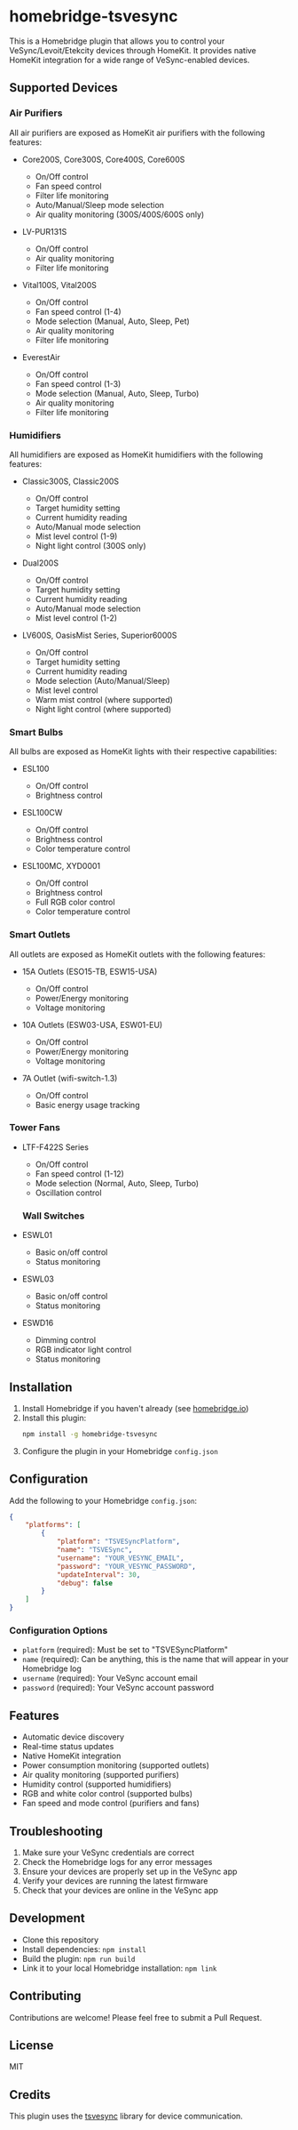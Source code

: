 # homebridge-tsvesync

This is a Homebridge plugin that allows you to control your VeSync/Levoit/Etekcity devices through HomeKit. It provides native HomeKit integration for a wide range of VeSync-enabled devices.

## Supported Devices

### Air Purifiers
All air purifiers are exposed as HomeKit air purifiers with the following features:
- Core200S, Core300S, Core400S, Core600S
  * On/Off control
  * Fan speed control
  * Filter life monitoring
  * Auto/Manual/Sleep mode selection
  * Air quality monitoring (300S/400S/600S only)

- LV-PUR131S
  * On/Off control
  * Air quality monitoring
  * Filter life monitoring

- Vital100S, Vital200S
  * On/Off control
  * Fan speed control (1-4)
  * Mode selection (Manual, Auto, Sleep, Pet)
  * Air quality monitoring
  * Filter life monitoring

- EverestAir
  * On/Off control
  * Fan speed control (1-3)
  * Mode selection (Manual, Auto, Sleep, Turbo)
  * Air quality monitoring
  * Filter life monitoring

### Humidifiers
All humidifiers are exposed as HomeKit humidifiers with the following features:
- Classic300S, Classic200S
  * On/Off control
  * Target humidity setting
  * Current humidity reading
  * Auto/Manual mode selection
  * Mist level control (1-9)
  * Night light control (300S only)

- Dual200S
  * On/Off control
  * Target humidity setting
  * Current humidity reading
  * Auto/Manual mode selection
  * Mist level control (1-2)

- LV600S, OasisMist Series, Superior6000S
  * On/Off control
  * Target humidity setting
  * Current humidity reading
  * Mode selection (Auto/Manual/Sleep)
  * Mist level control
  * Warm mist control (where supported)
  * Night light control (where supported)

### Smart Bulbs
All bulbs are exposed as HomeKit lights with their respective capabilities:
- ESL100
  * On/Off control
  * Brightness control

- ESL100CW
  * On/Off control
  * Brightness control
  * Color temperature control

- ESL100MC, XYD0001
  * On/Off control
  * Brightness control
  * Full RGB color control
  * Color temperature control

### Smart Outlets
All outlets are exposed as HomeKit outlets with the following features:
- 15A Outlets (ESO15-TB, ESW15-USA)
  * On/Off control
  * Power/Energy monitoring
  * Voltage monitoring

- 10A Outlets (ESW03-USA, ESW01-EU)
  * On/Off control
  * Power/Energy monitoring
  * Voltage monitoring

- 7A Outlet (wifi-switch-1.3)
  * On/Off control
  * Basic energy usage tracking

### Tower Fans
- LTF-F422S Series
  * On/Off control
  * Fan speed control (1-12)
  * Mode selection (Normal, Auto, Sleep, Turbo)
  * Oscillation control

  ### Wall Switches
- ESWL01
  - Basic on/off control
  - Status monitoring
- ESWL03
  - Basic on/off control
  - Status monitoring
- ESWD16
  - Dimming control
  - RGB indicator light control
  - Status monitoring

## Installation

1. Install Homebridge if you haven't already (see [homebridge.io](https://homebridge.io))
2. Install this plugin:
   ```bash
   npm install -g homebridge-tsvesync
   ```
3. Configure the plugin in your Homebridge `config.json`

## Configuration

Add the following to your Homebridge `config.json`:

```json
{
    "platforms": [
        {
            "platform": "TSVESyncPlatform",
            "name": "TSVESync",
            "username": "YOUR_VESYNC_EMAIL",
            "password": "YOUR_VESYNC_PASSWORD",
            "updateInterval": 30,
            "debug": false
        }
    ]
}
```

### Configuration Options

* `platform` (required): Must be set to "TSVESyncPlatform"
* `name` (required): Can be anything, this is the name that will appear in your Homebridge log
* `username` (required): Your VeSync account email
* `password` (required): Your VeSync account password

## Features

* Automatic device discovery
* Real-time status updates
* Native HomeKit integration
* Power consumption monitoring (supported outlets)
* Air quality monitoring (supported purifiers)
* Humidity control (supported humidifiers)
* RGB and white color control (supported bulbs)
* Fan speed and mode control (purifiers and fans)

## Troubleshooting

1. Make sure your VeSync credentials are correct
2. Check the Homebridge logs for any error messages
3. Ensure your devices are properly set up in the VeSync app
4. Verify your devices are running the latest firmware
5. Check that your devices are online in the VeSync app

## Development

* Clone this repository
* Install dependencies: `npm install`
* Build the plugin: `npm run build`
* Link it to your local Homebridge installation: `npm link`

## Contributing

Contributions are welcome! Please feel free to submit a Pull Request.

## License

MIT

## Credits

This plugin uses the [tsvesync](https://github.com/mickgiles/tsvesync) library for device communication. 